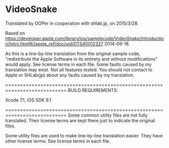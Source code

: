 # VideoSnake

Translated by OOPer in cooperation with shlab.jp, on 2015/3/28.

Based on
<https://developer.apple.com/library/ios/samplecode/VideoSnake/Introduction/Intro.html#//apple_ref/doc/uid/DTS40012327>
2014-09-18.

As this is a line-by-line translation from the original sample code, "redistribute the Apple Software in its entirety and without modifications" would apply. See license terms in each file.
Some faults caused by my translation may exist. Not all features tested.
You should not contact to Apple or SHLab(jp) about any faults caused by my translation.

===========================================================================
BUILD REQUIREMENTS:

Xcode 7.1, iOS SDK 9.1

===========================================================================
Some common utility files are not fully translated. Their license terms are kept there just to indicate the original files.

Some utility files are used to make line-by-line translation easier. They have other license terms.
See license terms in each file.